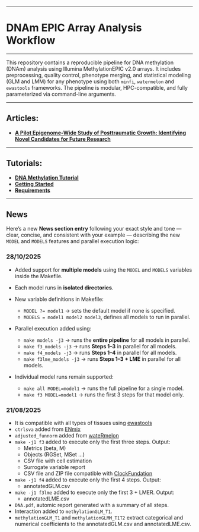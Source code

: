 --------------
# DNAm EPIC Array Analysis Workflow
--------------

This repository contains a reproducible pipeline for DNA methylation (DNAm) analysis using Illumina MethylationEPIC v2.0 arrays. It includes preprocessing, quality control, phenotype merging, and statistical modeling (GLM and LMM) for any phenotype using both `minfi`, `watermelon` and `ewastools` frameworks. The pipeline is modular, HPC-compatible, and fully parameterized via command-line arguments. 

--------------
## Articles:
- [**A Pilot Epigenome-Wide Study of Posttraumatic Growth: Identifying Novel Candidates for Future Research**](https://www.mdpi.com/2075-4655/9/4/39)

--------------
## Tutorials:
- [**DNA Methylation Tutorial**](https://paulyrp.github.io/2025CGPHNeurogenomicsWorkshop/tutorial.html)
- [**Getting Started**](https://github.com/paulYRP/DNAm_ArrayWorkflow/wiki/Getting-Started)
- [**Requirements**](https://github.com/paulYRP/DNAm_ArrayWorkflow/wiki/Requirements)

--------------
## News

Here’s a new **News section entry** following your exact style and tone — clear, concise, and consistent with your example — describing the new `MODEL` and `MODELS` features and parallel execution logic:

### 28/10/2025

- Added support for **multiple models** using the `MODEL` and `MODELS` variables inside the Makefile.
- Each model runs in **isolated directories**.
- New variable definitions in Makefile:

  - `MODEL ?= model1` → sets the default model if none is specified.
  - `MODELS = model1 model2 model3`, defines all models to run in parallel.
    
- Parallel execution added using:

  - `make models -j3` → runs the **entire pipeline** for all models in parallel.
  - `make f3_models -j3` → runs **Steps 1–3** in parallel for all models.
  - `make f4_models -j3` → runs **Steps 1–4** in parallel for all models.
  - `make f3lme_models -j3` → runs **Steps 1–3 + LME** in parallel for all models.
    
- Individual model runs remain supported:

  - `make all MODEL=model1` → runs the full pipeline for a single model.
  - `make f3 MODEL=model1` → runs the first 3 steps for that model only.
    
### 21/08/2025
- It is compatible with all types of tissues using [ewastools](https://hhhh5.github.io/ewastools/articles/exemplary_ewas.html) 
- `ctrlsva` added from [ENmix](https://www.bioconductor.org/packages/devel/bioc/vignettes/ENmix/inst/doc/ENmix.html) 
- `adjusted_funnorm` added from [wateRmelon](https://www.bioconductor.org/packages/release/bioc/vignettes/wateRmelon/inst/doc/wateRmelon.html)
- `make -j1 f3` added to execute only the first three steps. Output:
  - Metrics (beta, M)
  - Objects (RGSet, MSet ...)
  - CSV file with cell estimation
  - Surrogate variable report
  - CSV file and ZIP file compatible with [ClockFundation](https://dnamage.clockfoundation.org/)
- `make -j1 f4` added to execute only the first 4 steps. Output:
  - annotatedGLM.csv
- `make -j1 f3lme` added to execute only the first 3 + LMER. Output:
  - annotatedLME.csv
- `DNA.pdf`, automic report generated with a summary of all steps.
- Interaction added to `methylationGLM_T1`.
- `methylationGLM_T1` and `methylationGLMM_T1T2` extract categorical and numerical coefficients to the annotatedGLM.csv and annotatedLME.csv. 
